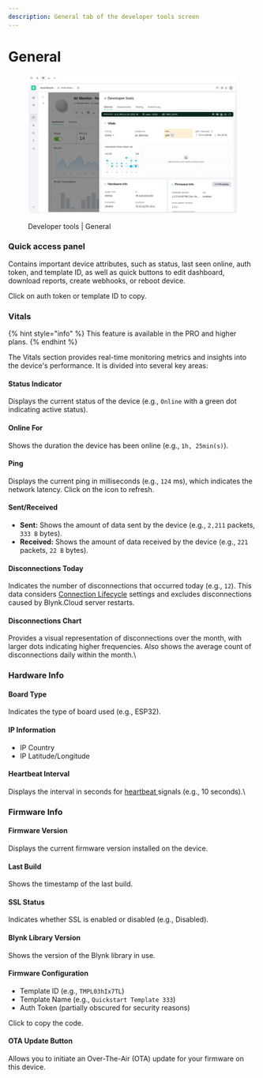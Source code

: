 ```yaml
---
description: General tab of the developer tools screen
---
```


# General

<figure><img src="../../../../.gitbook/assets/developer-tools-general (1).png" alt=""><figcaption><p>Developer tools | General</p></figcaption></figure>

### Quick access panel

Contains important device attributes, such as status, last seen online, auth token, and template ID, as well as quick buttons to edit dashboard, download reports, create webhooks, or reboot device.

Click on auth token or template ID to copy.

### Vitals

{% hint style="info" %}
This feature is available in the PRO and higher plans.
{% endhint %}

The Vitals section provides real-time monitoring metrics and insights into the device's performance. It is divided into several key areas:

#### **Status Indicator**

Displays the current status of the device (e.g., `Online` with a green dot indicating active status).

#### **Online For**

Shows the duration the device has been online (e.g., `1h, 25min(s)`).

#### **Ping**

Displays the current ping in milliseconds (e.g., `124` ms), which indicates the network latency. Click on the icon to refresh.

#### **Sent/Received**

* **Sent:** Shows the amount of data sent by the device (e.g., `2,211` packets, `333 B` bytes).
* **Received:** Shows the amount of data received by the device (e.g., `221` packets, `22 B` bytes).

#### **Disconnections Today**

Indicates the number of disconnections that occurred today (e.g., `12`). This data considers [Connection Lifecycle](../../../../concepts/connection-lifecycle-management/) settings and excludes disconnections caused by Blynk.Cloud server restarts.

#### **Disconnections Chart**

Provides a visual representation of disconnections over the month, with larger dots indicating higher frequencies. Also shows the average count of disconnections daily within the month.\


### Hardware Info

#### **Board Type**

Indicates the type of board used (e.g., ESP32).

#### **IP Information**

* IP Country
* IP Latitude/Longitude

#### **Heartbeat Interval**

Displays the interval in seconds for [heartbeat ](../../../../concepts/connection-lifecycle-management/disconnections-and-heartbeat.md#heartbeat)signals (e.g., 10 seconds).\


### Firmware Info

#### **Firmware Version**

Displays the current firmware version installed on the device.

#### **Last Build**

Shows the timestamp of the last build.

#### **SSL Status**

Indicates whether SSL is enabled or disabled (e.g., Disabled).

#### **Blynk Library Version**

Shows the version of the Blynk library in use.

#### **Firmware Configuration**

* Template ID (e.g., `TMPL03hIx7TL`)
* Template Name (e.g., `Quickstart Template 333`)
* Auth Token (partially obscured for security reasons)

Click to copy the code.

#### **OTA Update Button**

Allows you to initiate an Over-The-Air (OTA) update for your firmware on this device.
